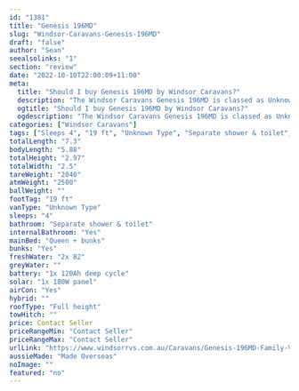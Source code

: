 ```yaml
---
id: "1381"
title: "Genesis 196MD"
slug: "Windsor-Caravans-Genesis-196MD"
draft: "false"
author: "Sean"
seealsolinks: "1"
section: "review"
date: "2022-10-10T22:00:09+11:00"
meta:
  title: "Should I buy Genesis 196MD by Windsor Caravans?"
  description: "The Windsor Caravans Genesis 196MD is classed as Unknown Type, and sleeps 4 people. It is Made Overseas and comes in at 19 ft. It generally has Separate shower & toilet."
  ogtitle: "Should I buy Genesis 196MD by Windsor Caravans?"
  ogdescription: "The Windsor Caravans Genesis 196MD is classed as Unknown Type, and sleeps 4 people. It is Made Overseas and comes in at 19 ft. It generally has Separate shower & toilet."
categories: ["Windsor Caravans"]
tags: ["Sleeps 4", "19 ft", "Unknown Type", "Separate shower & toilet", "Full height", "Price Unknown", "Made Overseas"]
totalLength: "7.3"
bodyLength: "5.88"
totalHeight: "2.97"
totalWidth: "2.5"
tareWeight: "2040"
atmWeight: "2500"
ballWeight: ""
footTag: "19 ft"
vanType: "Unknown Type"
sleeps: "4"
bathroom: "Separate shower & toilet"
internalBathroom: "Yes"
mainBed: "Queen + bunks"
bunks: "Yes"
freshWater: "2x 82"
greyWater: ""
battery: "1x 120Ah deep cycle"
solar: "1x 180W panel"
airCon: "Yes"
hybrid: ""
roofType: "Full height"
towHitch: ""
price: Contact Seller
priceRangeMin: "Contact Seller"
priceRangeMax: "Contact Seller"
urlLink: "https://www.windsorrvs.com.au/Caravans/Genesis-196MD-Family-Van"
aussieMade: "Made Overseas"
noImage: ""
featured: "no"
---
```

